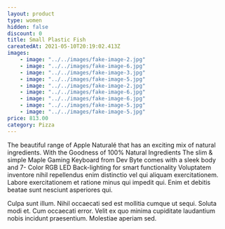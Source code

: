 ```yaml
---
layout: product
type: women
hidden: false
discount: 0
title: Small Plastic Fish
careatedAt: 2021-05-10T20:19:02.413Z
images:
    - image: "../../images/fake-image-2.jpg"
    - image: "../../images/fake-image-6.jpg"
    - image: "../../images/fake-image-3.jpg"
    - image: "../../images/fake-image-5.jpg"
    - image: "../../images/fake-image-2.jpg"
    - image: "../../images/fake-image-6.jpg"
    - image: "../../images/fake-image-6.jpg"
    - image: "../../images/fake-image-5.jpg"
    - image: "../../images/fake-image-5.jpg"
price: 813.00
category: Pizza
---
```

The beautiful range of Apple Naturalé that has an exciting mix of natural ingredients. With the Goodness of 100% Natural Ingredients
The slim & simple Maple Gaming Keyboard from Dev Byte comes with a sleek body and 7- Color RGB LED Back-lighting for smart functionality
Voluptatem inventore nihil repellendus enim distinctio vel qui aliquam exercitationem. Labore exercitationem et ratione minus qui impedit qui. Enim et debitis beatae sunt nesciunt asperiores qui.
 Culpa sunt illum. Nihil occaecati sed est mollitia cumque ut sequi. Soluta modi et. Cum occaecati error. Velit ex quo minima cupiditate laudantium nobis incidunt praesentium. Molestiae aperiam sed.
